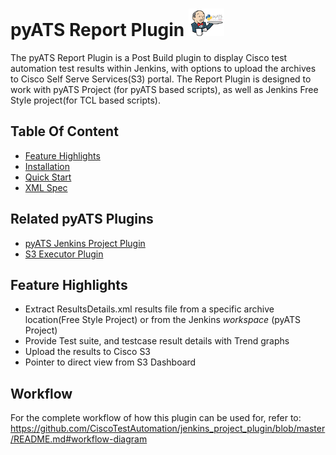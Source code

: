 # pyATS Report Plugin ![](guide/assets/images/r_jenkins.png)

The pyATS Report Plugin is a Post Build plugin to display Cisco test automation 
test results within Jenkins, with options to upload the archives to Cisco Self Serve Services(S3) portal. 
The Report Plugin is designed to work with pyATS Project (for pyATS based scripts), 
as well as Jenkins Free Style project(for TCL based scripts).


## Table Of Content
- [Feature Highlights](#feature-highlights)
- [Installation](guide/installation.md)
- [Quick Start](guide/quick_start.md)
- [XML Spec](guide/spec.md)

## Related pyATS Plugins
- [pyATS Jenkins Project Plugin](https://github.com/CiscoTestAutomation/jenkins_project_plugin)
- [S3 Executor Plugin](https://github.com/CiscoTestAutomation/jenkins_executor_plugin)

## Feature Highlights
* Extract ResultsDetails.xml results file from a specific archive location(Free Style Project) or from the Jenkins _workspace_ (pyATS Project)
* Provide Test suite, and testcase result details with Trend graphs
* Upload the results to Cisco S3
* Pointer to direct view from S3 Dashboard

## Workflow

For the complete workflow of how this plugin can be used for, refer to:
https://github.com/CiscoTestAutomation/jenkins_project_plugin/blob/master/README.md#workflow-diagram
